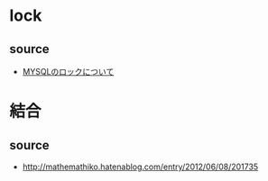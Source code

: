 # lock

## source
- [MYSQLのロックについて](http://dbstudy.info/files/20140907/mysql_lock_r2.pdf)

# 結合

## source
- http://mathemathiko.hatenablog.com/entry/2012/06/08/201735
